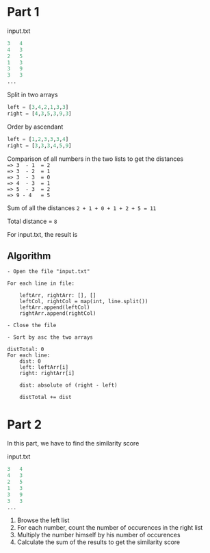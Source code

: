 # Part 1

input.txt
```py
3   4
4   3
2   5
1   3
3   9
3   3
...
```

Split in two arrays
```py
left = [3,4,2,1,3,3]
right = [4,3,5,3,9,3]
```

Order by ascendant
```py
left = [1,2,3,3,3,4]
right = [3,3,3,4,5,9]
```

Comparison of all numbers in the two lists to get the distances \
`=> 3  - 1 	= 2` 	\
`=> 3  - 2	= 1`	\
`=> 3  - 3	= 0`	\
`=> 4  - 3	= 1`	\
`=> 5  - 3	= 2`	\
`=> 9 - 4	= 5`

Sum of all the distances
`2 + 1 + 0 + 1 + 2 + 5 = 11`

Total distance = `8`

For input.txt, the result is 


## Algorithm
```
- Open the file "input.txt"

For each line in file:

	leftArr, rightArr: [], []
	leftCol, rightCol = map(int, line.split())
	leftArr.append(leftCol)
	rightArr.append(rightCol)

- Close the file

- Sort by asc the two arrays

distTotal: 0
For each line:
	dist: 0
	left: leftArr[i]
	right: rightArr[i]

	dist: absolute of (right - left)

	distTotal += dist
```

# Part 2

In this part, we have to find the similarity score

input.txt
```py
3   4
4   3
2   5
1   3
3   9
3   3
...
```

1. Browse the left list
2. For each number, count the number of occurences in the right list
3. Multiply the number himself by his number of occurences
4. Calculate the sum of the results to get the similarity score
